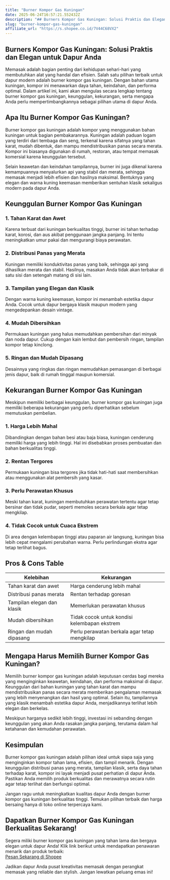 ```yaml
---
title: "Burner Kompor Gas Kuningan"
date: 2025-06-24T16:57:21.552432Z
description: "## Burners Kompor Gas Kuningan: Solusi Praktis dan Elegan untuk Dapur Anda..."
slug: "burner-kompor-gas-kuningan"
affiliate_url: "https://s.shopee.co.id/7V44C68VX2"
---
```

## Burners Kompor Gas Kuningan: Solusi Praktis dan Elegan untuk Dapur Anda

Memasak adalah bagian penting dari kehidupan sehari-hari yang membutuhkan alat yang handal dan efisien. Salah satu pilihan terbaik untuk dapur modern adalah burner kompor gas kuningan. Dengan bahan utama kuningan, kompor ini menawarkan daya tahan, keindahan, dan performa optimal. Dalam artikel ini, kami akan mengulas secara lengkap tentang burner kompor gas kuningan, keunggulan, kekurangan, serta mengapa Anda perlu mempertimbangkannya sebagai pilihan utama di dapur Anda.

## Apa Itu Burner Kompor Gas Kuningan?

Burner kompor gas kuningan adalah kompor yang menggunakan bahan kuningan untuk bagian pembakarannya. Kuningan adalah paduan logam yang terdiri dari tembaga dan seng, terkenal karena sifatnya yang tahan karat, mudah dibentuk, dan mampu mendistribusikan panas secara merata. Kompor ini biasanya digunakan di rumah, restoran, atau tempat memasak komersial karena keunggulan tersebut.

Selain keawetan dan keindahan tampilannya, burner ini juga dikenal karena kemampuannya menyalurkan api yang stabil dan merata, sehingga memasak menjadi lebih efisien dan hasilnya maksimal. Bentuknya yang elegan dan warna kuning keemasan memberikan sentuhan klasik sekaligus modern pada dapur Anda.

## Keunggulan Burner Kompor Gas Kuningan

### 1. Tahan Karat dan Awet
Karena terbuat dari kuningan berkualitas tinggi, burner ini tahan terhadap karat, korosi, dan aus akibat penggunaan jangka panjang. Ini tentu meningkatkan umur pakai dan mengurangi biaya perawatan.

### 2. Distribusi Panas yang Merata
Kuningan memiliki konduktivitas panas yang baik, sehingga api yang dihasilkan merata dan stabil. Hasilnya, masakan Anda tidak akan terbakar di satu sisi dan setengah matang di sisi lain.

### 3. Tampilan yang Elegan dan Klasik
Dengan warna kuning keemasan, kompor ini menambah estetika dapur Anda. Cocok untuk dapur bergaya klasik maupun modern yang mengedepankan desain vintage.

### 4. Mudah Dibersihkan
Permukaan kuningan yang halus memudahkan pembersihan dari minyak dan noda dapur. Cukup dengan kain lembut dan pembersih ringan, tampilan kompor tetap kinclong.

### 5. Ringan dan Mudah Dipasang
Desainnya yang ringkas dan ringan memudahkan pemasangan di berbagai jenis dapur, baik di rumah tinggal maupun komersial.

## Kekurangan Burner Kompor Gas Kuningan

Meskipun memiliki berbagai keunggulan, burner kompor gas kuningan juga memiliki beberapa kekurangan yang perlu diperhatikan sebelum memutuskan pembelian.

### 1. Harga Lebih Mahal
Dibandingkan dengan bahan besi atau baja biasa, kuningan cenderung memiliki harga yang lebih tinggi. Hal ini disebabkan proses pembuatan dan bahan berkualitas tinggi.

### 2. Rentan Tergores
Permukaan kuningan bisa tergores jika tidak hati-hati saat membersihkan atau menggunakan alat pembersih yang kasar.

### 3. Perlu Perawatan Khusus
Meski tahan karat, kuningan membutuhkan perawatan tertentu agar tetap bersinar dan tidak pudar, seperti memoles secara berkala agar tetap mengkilap.

### 4. Tidak Cocok untuk Cuaca Ekstrem
Di area dengan kelembapan tinggi atau paparan air langsung, kuningan bisa lebih cepat mengalami perubahan warna. Perlu perlindungan ekstra agar tetap terlihat bagus.

## Pros & Cons Table

| Kelebihan                                              | Kekurangan                                              |
|--------------------------------------------------------|---------------------------------------------------------|
| Tahan karat dan awet                                   | Harga cenderung lebih mahal                            |
| Distribusi panas merata                                | Rentan terhadap goresan                                |
| Tampilan elegan dan klasik                             | Memerlukan perawatan khusus                            |
| Mudah dibersihkan                                     | Tidak cocok untuk kondisi kelembapan ekstrem          |
| Ringan dan mudah dipasang                              | Perlu perawatan berkala agar tetap mengkilap           |

## Mengapa Harus Memilih Burner Kompor Gas Kuningan?

Memilih burner kompor gas kuningan adalah keputusan cerdas bagi mereka yang menginginkan keawetan, keindahan, dan performa maksimal di dapur. Keunggulan dari bahan kuningan yang tahan karat dan mampu mendistribusikan panas secara merata memberikan pengalaman memasak yang lebih menyenangkan dan hasil yang optimal. Selain itu, tampilannya yang klasik menambah estetika dapur Anda, menjadikannya terlihat lebih elegan dan berkelas.

Meskipun harganya sedikit lebih tinggi, investasi ini sebanding dengan keunggulan yang akan Anda rasakan jangka panjang, terutama dalam hal ketahanan dan kemudahan perawatan.

## Kesimpulan

Burner kompor gas kuningan adalah pilihan ideal untuk siapa saja yang menginginkan kompor tahan lama, efisien, dan tampil menarik. Dengan keunggulan distribusi panas yang merata, tampilan klasik, serta daya tahan terhadap karat, kompor ini layak menjadi pusat perhatian di dapur Anda. Pastikan Anda memilih produk berkualitas dan merawatnya secara rutin agar tetap terlihat dan berfungsi optimal.

Jangan ragu untuk meningkatkan kualitas dapur Anda dengan burner kompor gas kuningan berkualitas tinggi. Temukan pilihan terbaik dan harga bersaing hanya di toko online terpercaya kami.

## Dapatkan Burner Kompor Gas Kuningan Berkualitas Sekarang!

Segera miliki burner kompor gas kuningan yang tahan lama dan bergaya elegan untuk dapur Anda! Klik link berikut untuk mendapatkan penawaran menarik dan produk terbaik:  
[Pesan Sekarang di Shopee](https://s.shopee.co.id/7V44C68VX2)

Jadikan dapur Anda pusat kreativitas memasak dengan perangkat memasak yang reliable dan stylish. Jangan lewatkan peluang emas ini!
